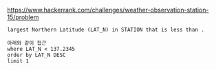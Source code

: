 https://www.hackerrank.com/challenges/weather-observation-station-15/problem

```
largest Northern Latitude (LAT_N) in STATION that is less than . 

아래와 같이 접근
where LAT_N < 137.2345
order by LAT_N DESC
limit 1
```
